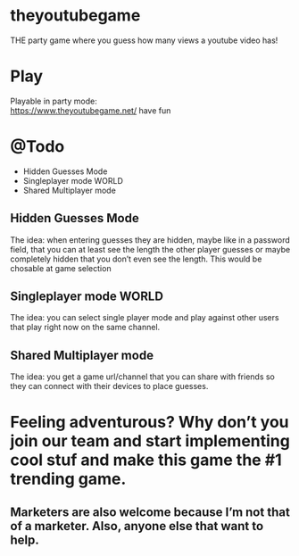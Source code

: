 # theyoutubegame
THE party game where you guess how many views a youtube video has!

# Play
Playable in party mode:  
https://www.theyoutubegame.net/
have fun  


# @Todo
- Hidden Guesses Mode
- Singleplayer mode WORLD
- Shared Multiplayer mode

## Hidden Guesses Mode

The idea: when entering guesses they are hidden, maybe like in a password field, that you can at least see the length the other player guesses or maybe completely hidden that you don’t even see the length. This would be chosable at game selection

## Singleplayer mode WORLD

The idea: you can select single player mode and play against other users that play right now on the same channel.

## Shared Multiplayer mode

The idea: you get a game url/channel that you can share with friends so they can connect with their devices to place guesses.


# Feeling adventurous? Why don’t you join our team and start implementing cool stuf and make this game the #1 trending game.
## Marketers are also welcome because I’m not that of a marketer. Also, anyone else that want to help.
